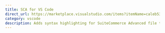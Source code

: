 ```yaml
---
title: SCA for VS Code
direct_url: https://marketplace.visualstudio.com/items?itemName=caleb531.sca-for-vscode
category: vscode
description: Adds syntax highlighting for SuiteCommerce Advanced file types in Visual Studio Code
---
```

